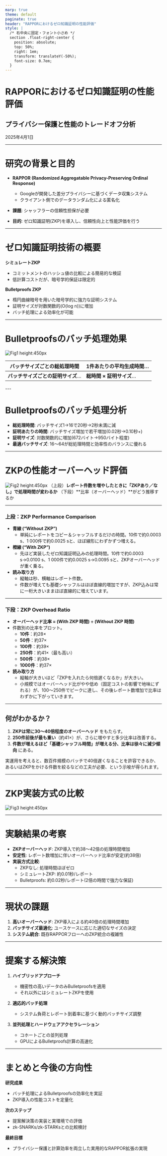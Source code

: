 ```yaml
---
marp: true
theme: default
paginate: true
header: "RAPPORにおけるゼロ知識証明の性能評価"
style: |
  /* 右中央に固定・フォント小さめ */
  section .float-right-center {
    position: absolute;
    top: 50%;
    right: 1em;
    transform: translateY(-50%);
    font-size: 0.7em;
  }
---
```


# RAPPORにおけるゼロ知識証明の性能評価
## プライバシー保護と性能のトレードオフ分析

2025年4月1日


---

# 研究の背景と目的

- **RAPPOR (Randomized Aggregatable Privacy-Preserving Ordinal Response)**
  - Googleが開発した差分プライバシーに基づくデータ収集システム
  - クライアント側でのデータランダム化による匿名化

- **課題**: シャッフラーの信頼性担保が必要

- **目的**: ゼロ知識証明(ZKP)を導入し、信頼性向上と性能評価を行う

---

# ゼロ知識証明技術の概要

**シミュレートZKP**
- コミットメントのハッシュ値の比較による簡易的な検証
- 低計算コストだが、暗号学的保証は限定的

**Bulletproofs ZKP**
- 楕円曲線暗号を用いた暗号学的に強力な証明システム
- 証明サイズが対数関数的(O(log n))に増加
- バッチ処理による効率化が可能

---

# Bulletproofsのバッチ処理効果
<!-- バッチ単位のオーバーヘッド　１つあたりの証明生成にかかる平均時間
 生成される ZKP のバイト長 -->
 
![Fig1 height:450px](bulletproofs_batch_comparison.png)
<div class="small-table">
<div class="float-right-center">


| **バッチサイズごとの総処理時間**         | **1件あたりの平均生成時間**…          |
|--------------------------------------------------|----------------------------------------------------|
| **バッチサイズごとの証明サイズ**…                    | **総時間 × 証明サイズ**…                      |

</div>
---

# Bulletproofsのバッチ処理分析

- **総処理時間**: バッチサイズ1→16で20秒→2秒未満に減
- **証明あたりの時間**: バッチサイズ増加で若干増加(0.02秒→0.10秒+)
- **証明サイズ**: 対数関数的に増加(672バイト→950バイト程度)
- **最適バッチサイズ**: 16〜64が総処理時間と効率性のバランスに優れる

---

# ZKPの性能オーバーヘッド評価

![Fig2 height:450px](zkp_performance_comparison.png)
（上段）**レポート件数を増やしたときに「ZKPあり／なし」で処理時間が変わるか**
（下段）**比率（オーバーヘッド）**がどう推移するか

---

### 上段：ZKP Performance Comparison  
- **青線 (“Without ZKP”)**  
  - 単純にレポートをコピー＆シャッフルするだけの時間。10件で約0.0003 s、1 000件で約0.0025 sと、ほぼ線形にわずかずつ増える。  
- **橙線 (“With ZKP”)**  
  - 先ほど実装したゼロ知識証明込みの処理時間。10件で約0.0003 s→0.0100 s、1 000件で約0.0025 s→0.0095 sと、ZKPオーバーヘッドが重く乗る。  
- **読み取り方**  
  - 縦軸は秒、横軸はレポート件数。  
  - 件数が増えても基礎シャッフルはほぼ直線的増加ですが、ZKP込みは常に一桁大きいままほぼ直線的に増えています。  

---

### 下段：ZKP Overhead Ratio  
- **オーバーヘッド比率 = (With ZKP 時間) ÷ (Without ZKP 時間)**  
- 件数別の比率をプロット。  
  - **10件**：約28×  
  - **50件**：約37×  
  - **100件**：約39×  
  - **250件**：約41×（最も高い）  
  - **500件**：約38×  
  - **1000件**：約37×  
- **読み取り方**  
  - 縦軸が大きいほど「ZKPを入れたら何倍遅くなるか」が大きい。  
  - 小規模ではオーバーヘッド比がやや低め（固定コストの影響で地味にずれる）が、100～250件でピークに達し、その後レポート数増加で比率はわずかに下がっていきます。  

---

## 何がわかるか？  
1. **ZKPは常に30～40倍程度のオーバーヘッド** をもたらす。  
2. **250件前後が最も重い**（約41×）が、さらに増やすと多少比率は改善する。  
3. **件数が増えるほど「基礎シャッフル時間」が増える分、比率は徐々に減少傾向** にある。  

実運用を考えると、数百件規模のバッチで40倍遅くなることを許容できるか、あるいはZKPをかける件数を絞るなどの工夫が必要、という示唆が得られます。

---

# ZKP実装方式の比較

![Fig3 height:450px](zkp_performance_comparison2.png)

---

# 実験結果の考察

- **ZKPオーバーヘッド**: ZKP導入で約38〜42倍の処理時間増加
- **安定性**: レポート数増加に伴いオーバーヘッド比率が安定(約38倍)
- **実装方式比較**:
  - ZKPなし: 処理時間ほぼゼロ
  - シミュレートZKP: 約0.01秒/レポート
  - Bulletproofs: 約0.02秒/レポート(2倍の時間で強力な保証)

---

# 現状の課題

1. **高いオーバーヘッド**: ZKP導入による約40倍の処理時間増加
2. **バッチサイズ最適化**: ユースケースに応じた適切なサイズの決定
3. **システム統合**: 既存RAPPORフローへのZKP統合の複雑性

---

# 提案する解決策

1. **ハイブリッドアプローチ**
   - 機密性の高いデータのみBulletproofsを適用
   - それ以外にはシミュレートZKPを使用

2. **適応的バッチ処理**
   - システム負荷とレポート到着率に基づく動的バッチサイズ調整

3. **並列処理とハードウェアアクセラレーション**
   - コホートごとの並列処理
   - GPUによるBulletproofs計算の高速化

---

# まとめと今後の方向性

**研究成果**
- バッチ処理によるBulletproofsの効率化を実証
- ZKP導入の性能コストを定量化

**次のステップ**
- 提案解決策の実装と実環境での評価
- zk-SNARKs/zk-STARKsとの比較検討

**最終目標**
- プライバシー保護と計算効率を両立した実用的なRAPPOR拡張の実現


